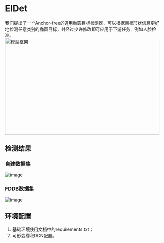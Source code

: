 # ElDet
我们提出了一个Anchor-free的通用椭圆目标检测器，可以根据目标形状信息更好地检测任意类别的椭圆目标，并经过少许修改即可应用于下游任务，例如人脸检测。
<img src="https://user-images.githubusercontent.com/76420705/153814052-8093431d-a78e-4319-97e3-611bce3cbcd6.png" alt="模型框架" width="500" height="313" align="bottom" />

## 检测结果
### 自建数据集
![image](https://user-images.githubusercontent.com/76420705/153814120-0ab00d66-1e0f-40c7-8e20-8820999e3fa3.png)

### FDDB数据集
![image](https://user-images.githubusercontent.com/76420705/153814248-51fe79e3-1d6a-43c1-985f-af48ad05ffe8.png)

## 环境配置
1. 基础环境使用文档中的requirements.txt；
2. 可形变卷积DCN配置。
